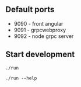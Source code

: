 ## Default ports
- 9090 - front angular
- 9091 - grpcwebproxy
- 9092 - node grpc server

## Start development
`./run`

`./run --help`
